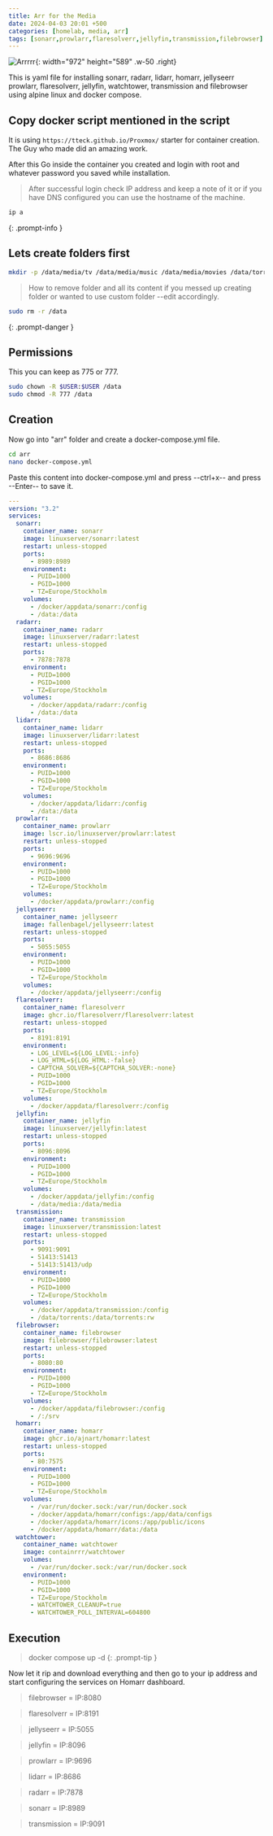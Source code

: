 ```yaml
---
title: Arr for the Media
date: 2024-04-03 20:01 +500
categories: [homelab, media, arr]
tags: [sonarr,prowlarr,flaresolverr,jellyfin,transmission,filebrowser]
---
```


![Arrrrr](https://www.sparklebox.co.uk/wp-content/uploads/1-9220.jpg){: width="972" height="589" .w-50 .right}

This is yaml file for installing sonarr, radarr, lidarr, homarr, jellyseerr prowlarr, flaresolverr, jellyfin, watchtower, transmission and filebrowser using alpine linux and docker compose. 

## Copy docker script mentioned in the script

It is using `https://tteck.github.io/Proxmox/` starter for container creation. The Guy who made did an amazing work.

After this Go inside the container you created and login with root and whatever password you saved while installation. 

> After successful login check IP address and keep a note of it or if you have DNS configured you can use the hostname of the machine. 
```bash
ip a
```
{: .prompt-info }

## Lets create folders first 

```bash
mkdir -p /data/media/tv /data/media/music /data/media/movies /data/torrents/tv /data/torrents/music /data/torrents/movies arr
```
> How to remove folder and all its content if you messed up creating folder or wanted to use custom folder --edit accordingly.
```bash
sudo rm -r /data
```
{: .prompt-danger }

## Permissions
This you can keep as 775 or 777. 
```bash
sudo chown -R $USER:$USER /data
sudo chmod -R 777 /data
```
## Creation

Now go into "arr" folder and create a docker-compose.yml file.

```bash
cd arr
nano docker-compose.yml
```
Paste this content into docker-compose.yml and press --ctrl+x-- and press --Enter-- to save it.

```yaml
---
version: "3.2"
services:
  sonarr:
    container_name: sonarr
    image: linuxserver/sonarr:latest
    restart: unless-stopped
    ports:
      - 8989:8989
    environment:
      - PUID=1000
      - PGID=1000
      - TZ=Europe/Stockholm
    volumes:
      - /docker/appdata/sonarr:/config
      - /data:/data
  radarr:
    container_name: radarr
    image: linuxserver/radarr:latest
    restart: unless-stopped
    ports:
      - 7878:7878
    environment:
      - PUID=1000
      - PGID=1000
      - TZ=Europe/Stockholm
    volumes:
      - /docker/appdata/radarr:/config
      - /data:/data
  lidarr:
    container_name: lidarr
    image: linuxserver/lidarr:latest
    restart: unless-stopped
    ports:
      - 8686:8686
    environment:
      - PUID=1000
      - PGID=1000
      - TZ=Europe/Stockholm
    volumes:
      - /docker/appdata/lidarr:/config
      - /data:/data
  prowlarr:
    container_name: prowlarr
    image: lscr.io/linuxserver/prowlarr:latest
    restart: unless-stopped
    ports:
      - 9696:9696
    environment:
      - PUID=1000
      - PGID=1000
      - TZ=Europe/Stockholm
    volumes:
      - /docker/appdata/prowlarr:/config
  jellyseerr:
    container_name: jellyseerr
    image: fallenbagel/jellyseerr:latest
    restart: unless-stopped
    ports:
      - 5055:5055
    environment:
      - PUID=1000
      - PGID=1000
      - TZ=Europe/Stockholm 
    volumes:
      - /docker/appdata/jellyseerr:/config
  flaresolverr:
    container_name: flaresolverr
    image: ghcr.io/flaresolverr/flaresolverr:latest
    restart: unless-stopped
    ports:
      - 8191:8191
    environment:
      - LOG_LEVEL=${LOG_LEVEL:-info}
      - LOG_HTML=${LOG_HTML:-false}
      - CAPTCHA_SOLVER=${CAPTCHA_SOLVER:-none}
      - PUID=1000
      - PGID=1000
      - TZ=Europe/Stockholm
    volumes:
      - /docker/appdata/flaresolverr:/config
  jellyfin:
    container_name: jellyfin
    image: linuxserver/jellyfin:latest
    restart: unless-stopped
    ports:
      - 8096:8096
    environment:
      - PUID=1000
      - PGID=1000
      - TZ=Europe/Stockholm
    volumes:
      - /docker/appdata/jellyfin:/config
      - /data/media:/data/media
  transmission:
    container_name: transmission
    image: linuxserver/transmission:latest
    restart: unless-stopped
    ports:
      - 9091:9091
      - 51413:51413
      - 51413:51413/udp
    environment:
      - PUID=1000
      - PGID=1000
      - TZ=Europe/Stockholm
    volumes:
      - /docker/appdata/transmission:/config
      - /data/torrents:/data/torrents:rw
  filebrowser:
    container_name: filebrowser
    image: filebrowser/filebrowser:latest
    restart: unless-stopped
    ports:
      - 8080:80
    environment:
      - PUID=1000
      - PGID=1000
      - TZ=Europe/Stockholm
    volumes:
      - /docker/appdata/filebrowser:/config
      - /:/srv
  homarr:
    container_name: homarr
    image: ghcr.io/ajnart/homarr:latest
    restart: unless-stopped
    ports:
      - 80:7575
    environment:
      - PUID=1000
      - PGID=1000
      - TZ=Europe/Stockholm
    volumes:
      - /var/run/docker.sock:/var/run/docker.sock
      - /docker/appdata/homarr/configs:/app/data/configs
      - /docker/appdata/homarr/icons:/app/public/icons
      - /docker/appdata/homarr/data:/data
  watchtower:
    container_name: watchtower
    image: containrrr/watchtower
    volumes:
      - /var/run/docker.sock:/var/run/docker.sock
    environment:
      - PUID=1000
      - PGID=1000
      - TZ=Europe/Stockholm
      - WATCHTOWER_CLEANUP=true
      - WATCHTOWER_POLL_INTERVAL=604800
```
## Execution
> docker compose up -d
{: .prompt-tip }

Now let it rip and download everything and then go to your ip address and start configuring the services on Homarr dashboard. 

> filebrowser = IP:8080

> flaresolverr = IP:8191

> jellyseerr = IP:5055

> jellyfin = IP:8096

> prowlarr = IP:9696

> lidarr = IP:8686

> radarr = IP:7878

> sonarr = IP:8989

> transmission = IP:9091